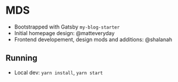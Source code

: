 # MDS
- Bootstrapped with Gatsby `my-blog-starter`
- Initial homepage design: @matteveryday
- Frontend developement, design mods and additions: @shalanah

## Running
- Local dev: `yarn install`, `yarn start`
